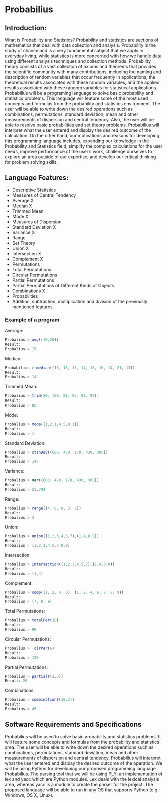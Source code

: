# Probabilius

## Introduction:

What is Probability and Statistics? Probability and statistics  are sections of mathematics that deal with data collection and analysis. Probability is the study of chance and is a very fundamental subject that we apply in everyday living, while statistics is more concerned with how we handle data using different analysis techniques and collection methods. Probability theory consists of a vast collection of axioms and theorems that provides the scientific community with many contributions, including the naming and description of random variables that occur frequently in applications, the theoretical results associated with these random variables, and the applied results associated with these random variables for statistical applications. Probabilius will be a programing language to solve basic probability and statistics problems. This language will feature some of the most used concepts and formulas from the probability and statistics environment. The user will be able to write down the desired operations such as combinations, permutations, standard deviation, mean and other measurements of dispersion and central tendency. Also, the user will be able to resolve basic probabilities and set theory problems. Probabilius will interpret what the user entered  and display the desired outcome of the calculation. On the other hand, our motivations  and reasons for developing this programming language includes, expanding our knowledge in the Probability and Statistics field, simplify the complex calculations for the user needs, improve performance of the user’s work, challenge ourselves to explore an area outside of our expertise, and develop our critical thinking for problem solving skills. 

## Language Features:

* Descriptive Statistics
* Measures of Central Tendency
* Average X
* Median X
* Trimmed Mean
* Mode X
* Measures of Dispersion
* Standard Deviation X
* Variance X
* Range
* Set Theory
* Union X
* Intersection X
* Complement X
* Permutations 
* Total Permutations
* Circular Permutations
* Partial Permutations
* Partial Permutations of Different Kinds of Objects
* Combinations X
* Probabilities 
* Addition, subtraction, multiplication and division of the previously mentioned features.

### Example of a program 
Average:
```javascript
Probalius > avg((10,20)) 
Result:
Probalius > 15
```
Median:
```javascript
Probabilius > median((13, 18, 13, 14, 13, 16, 14, 21, 13))
Result:
Probalius > 14
```
Trimmed Mean: 
```javascript
Probalius > trim(20, (60, 81, 83, 91, 99))
Result: 
Probalius > 85
```
Mode:
```javascript
Probalius > mode((1,2,1,4,5,8,1))
Result:
Probalius > 1
```
Standard Deviation:
```javascript
Probalius > stanDev((600, 470, 170, 430, 300))
Result: 
Probalius > 147
```
Variance:
```javascript
Probalius > var((600, 470, 170, 430, 300))
Result:
Probalius > 21,704
```
Range:
```javascript
Probalius > range((4, 6, 9, 3, 7))
Result:
Probalius > 3
```
Union:
```javascript
Probalius > union((1,2,3,4,5,7),(1,4,8,9))
Result:
Probalius > (1,2,3,4,5,7,8,9)
```
Intersection:
```javascript
Probalius > intersection((1,2,3,4,5,7),(1,4,8,9))
Result:
Probalius > (1,4)
```
Complement:
```javascript
Probalius > comp((1, 2, 4, 6), (1, 2, 4, 6, 7, 8, 9))
Result:
Probalius > (7, 8, 9)
```
Total Permutations:
```javascript
Probalius > totalPer(10)
Result:
Probalius > 90
```
Circular Permutations:
```javascript
Probalius >  cirPer(6)
Result:
Probalius > 120
```
Partial Permutations:
```javascript
Probalius > partial((2,5))
Result: 20
```
Combinations:
```javascript
Probalius > combination((10,2))
Result: 
Probalius > 45
```

## Software Requirements and Specifications
Probabilius will be used to solve basic probability and statistics problems. It will feature some concepts and formulas from the probability and statistics area. The user will be able to write down the desired operations such as combinations, permutations, standard deviation, mean and other measurements of dispersion and central tendency. Probabilius will interpret what the user entered  and display the desired outcome of the operation. We will be using Python for developing our proposed programming language Probabilius. The parsing tool that we will be using PLY, an implementation of lex and yacc which are Python modules. Lex deals with the lexical analysis area, whereas yacc is a module to create the parser for the project. The proposed language will be able to run in any OS that supports Python (e.g. Windows, OS X, Linux).

